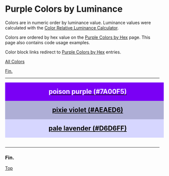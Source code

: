 <!--suppress HtmlUnknownTarget -->
<style>
  div.color-block {
    text-align: center;
  }

  .color-block {
    width: 100%;
    margin: 0;
    padding: 0.5em;
  }

  .black-pass {
    color: black;
  }

  .white-pass {
    color: white;
  }
</style>

# Purple Colors by Luminance

Colors are in numeric order by luminance value. Luminance values were calculated with the
<a href="https://contrastchecker.online/color-relative-luminance-calculator" target="_blank" rel="noopener noreferrer">Color Relative Luminance Calculator</a>.

Colors are ordered by hex value on the [Purple Colors by Hex](./purple-colors-by-hex.md) page.
This page also contains code usage examples.

Color block links redirect to [Purple Colors by Hex](./purple-colors-by-hex.md) entries.

[All Colors](../all-colors.md)

[Fin.](#fin)

----

<!-- luminance: 0.1073014734 -->
<div class="color-block" style="background: #7A00F5;">
  <a href="./purple-colors-by-hex.html#poison-purple-7a00f5">
    <h2 class="color-block white-pass">poison purple (#7A00F5)</h2>
  </a>
</div>

<!-- luminance: 0.4412581401 -->
<div class="color-block" style="background: #AEAED6;">
   <a href="./purple-colors-by-hex.html#pixie-violet-aeaed6">
    <h2 class="color-block black-pass">pixie violet (#AEAED6)</h2>
  </a>
</div>

<!-- luminance: 0.696092761 -->
<div class="color-block" style="background: #D6D6FF;">
  <a href="./purple-colors-by-hex.html#pale-lavender-d6d6ff">
    <h2 class="color-block black-pass">pale lavender (#D6D6FF)</h2>
  </a>
</div>
<br/> <!-- only after last entry -->

----

### Fin.

[Top](#purple-colors-by-luminance)
